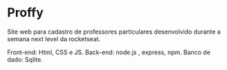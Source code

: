 # Proffy

Site web para cadastro de professores particulares desenvolvido durante a semana next level da rocketseat.

Front-end: Html, CSS e JS.
Back-end: node.js , express, npm.
Banco de dado: Sqlite.



